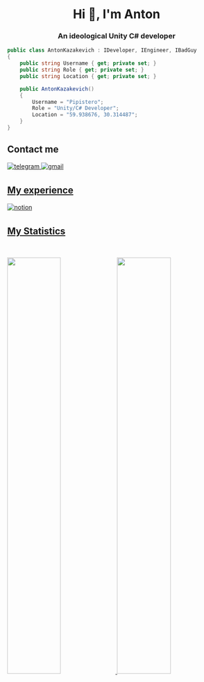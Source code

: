 <h1 align="center">Hi 👋, I'm Anton</h1>
<h3 align="center">An ideological Unity C# developer</h3>

```C#
public class AntonKazakevich : IDeveloper, IEngineer, IBadGuy
{
    public string Username { get; private set; }
    public string Role { get; private set; }
    public string Location { get; private set; }

    public AntonKazakevich()
    {
        Username = "Pipistero";
        Role = "Unity/C# Developer";
        Location = "59.938676, 30.314487";
    }
}
```

## Contact me

<a href="https://t.me/pipistero" target="_blank">
<img src=https://img.shields.io/badge/telegram-26A5E4.svg?color=1DA1F2&style=for-the-badge&logo=telegram&logoColor=white alt=telegram style="margin-bottom: 5px;" />

<a href="mailto:laweirdcompany@gmail.com" target="_blank">
<img src=https://img.shields.io/badge/gmail-%2300acee.svg?color=EA4335&style=for-the-badge&logo=gmail&logoColor=white alt=gmail style="margin-bottom: 5px;" />

## My experience
<a href="https://pipistero.notion.site/Unity-C-Developer-950409c3348740e994258d565f467337?pvs=4" target="_blank">
<img src=https://img.shields.io/badge/notion-000000.svg?color=000000&style=for-the-badge&logo=notion&logoColor=white alt=notion style="margin-bottom: 5px;" />

## My Statistics

<br/>
<p align="left">
  <img width="49.5%" src="https://github-readme-stats.vercel.app/api?username=pipistero&show_icons=true&theme=radical&hide_border=true" />
    <img width="49.5%" src="https://github-readme-streak-stats.herokuapp.com/?user=pipistero&theme=radical&hide_border=true" />
  </a>
</p>
<br
